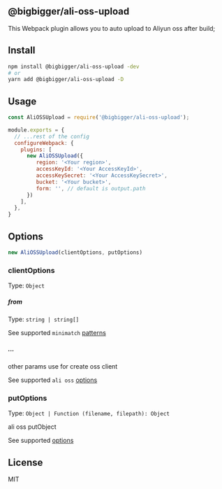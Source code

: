 ## @bigbigger/ali-oss-upload
This Webpack plugin allows you to auto upload to Aliyun oss after build;



## Install

```bash
npm install @bigbigger/ali-oss-upload -dev
# or
yarn add @bigbigger/ali-oss-upload -D
```



## Usage

```javascript
const AliOSSUpload = require('@bigbigger/ali-oss-upload');

module.exports = {
  // ...rest of the config
  configureWebpack: {
    plugins: [
      new AliOSSUpload({
         region: '<Your region>',
         accessKeyId: '<Your AccessKeyId>',
         accessKeySecret: '<Your AccessKeySecret>',
         bucket: '<Your bucket>',
         form: '', // default is output.path
      })
    ],
  },
}
```



## Options

```javascript
new AliOSSUpload(clientOptions, putOptions)
```

### clientOptions

Type: `Object`

##### from

Type: `string | string[]`

See supported `minimatch` [patterns](https://github.com/isaacs/minimatch#usage)

##### ...

other params use for create oss client

See supported `ali oss` [options](https://help.aliyun.com/document_detail/64097.html)

### putOptions

Type: `Object | Function (filename, filepath): Object`

ali oss putObject

See supported [options](https://help.aliyun.com/document_detail/31978.html)



## License

MIT